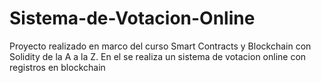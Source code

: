 # Sistema-de-Votacion-Online
 Proyecto realizado en marco del curso Smart Contracts y Blockchain con Solidity de la A a la Z. En el se realiza un sistema de votacion online con registros en blockchain

